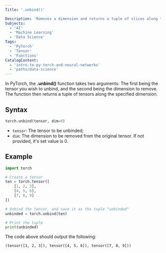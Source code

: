 ```yaml
---
Title: '.unbind()'

Description: 'Removes a dimension and returns a tuple of slices along the given dimension' 
Subjects:
  - 'AI'
  - 'Machine Learning'
  - 'Data Science'
Tags:
  - 'PyTorch'
  - 'Tensor'
  - 'Functions'
CatalogContent: 
  - 'intro-to-py-torch-and-neural-networks'
  - 'paths/data-science'
---
```


In PyTorch, the **.unbind()** function takes two arguments: The first being the tensor you wish to unbind, and the second being the dimension to remove. The function then returns a tuple of tensors along the specified dimension.

## Syntax

```python
torch.unbind(tensor, dim=0)
```

- `tensor`: The tensor to be unbinded;
- `dim`: The dimension to be removed from the original tensor. If not provided, it's set value is 0.

## Example

```python
import torch

# Create a tensor
ten = torch.tensor([
    [1, 2, 3],
    [4, 5, 6],
    [7, 8, 9]
])

# Unbind the tensor, and save it as the tuple "unbinded"
unbinded = torch.unbind(ten)

# Print the tuple
print(unbinded)
```

The code above should output the following:

```shell
(tensor([1, 2, 3]), tensor([4, 5, 6]), tensor([7, 8, 9]))
```